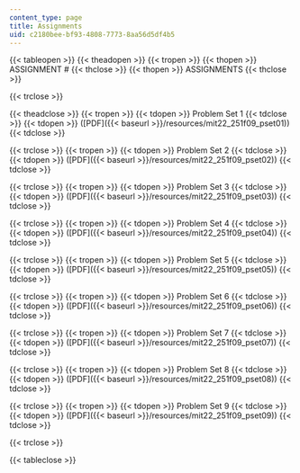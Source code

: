 ```yaml
---
content_type: page
title: Assignments
uid: c2180bee-bf93-4808-7773-8aa56d5df4b5
---
```


{{< tableopen >}}
{{< theadopen >}}
{{< tropen >}}
{{< thopen >}}
ASSIGNMENT #
{{< thclose >}}
{{< thopen >}}
ASSIGNMENTS
{{< thclose >}}

{{< trclose >}}

{{< theadclose >}}
{{< tropen >}}
{{< tdopen >}}
Problem Set 1
{{< tdclose >}}
{{< tdopen >}}
([PDF]({{< baseurl >}}/resources/mit22_251f09_pset01))
{{< tdclose >}}

{{< trclose >}}
{{< tropen >}}
{{< tdopen >}}
Problem Set 2
{{< tdclose >}}
{{< tdopen >}}
([PDF]({{< baseurl >}}/resources/mit22_251f09_pset02))
{{< tdclose >}}

{{< trclose >}}
{{< tropen >}}
{{< tdopen >}}
Problem Set 3
{{< tdclose >}}
{{< tdopen >}}
([PDF]({{< baseurl >}}/resources/mit22_251f09_pset03))
{{< tdclose >}}

{{< trclose >}}
{{< tropen >}}
{{< tdopen >}}
Problem Set 4
{{< tdclose >}}
{{< tdopen >}}
([PDF]({{< baseurl >}}/resources/mit22_251f09_pset04))
{{< tdclose >}}

{{< trclose >}}
{{< tropen >}}
{{< tdopen >}}
Problem Set 5
{{< tdclose >}}
{{< tdopen >}}
([PDF]({{< baseurl >}}/resources/mit22_251f09_pset05))
{{< tdclose >}}

{{< trclose >}}
{{< tropen >}}
{{< tdopen >}}
Problem Set 6
{{< tdclose >}}
{{< tdopen >}}
([PDF]({{< baseurl >}}/resources/mit22_251f09_pset06))
{{< tdclose >}}

{{< trclose >}}
{{< tropen >}}
{{< tdopen >}}
Problem Set 7
{{< tdclose >}}
{{< tdopen >}}
([PDF]({{< baseurl >}}/resources/mit22_251f09_pset07))
{{< tdclose >}}

{{< trclose >}}
{{< tropen >}}
{{< tdopen >}}
Problem Set 8
{{< tdclose >}}
{{< tdopen >}}
([PDF]({{< baseurl >}}/resources/mit22_251f09_pset08))
{{< tdclose >}}

{{< trclose >}}
{{< tropen >}}
{{< tdopen >}}
Problem Set 9
{{< tdclose >}}
{{< tdopen >}}
([PDF]({{< baseurl >}}/resources/mit22_251f09_pset09))
{{< tdclose >}}

{{< trclose >}}

{{< tableclose >}}
